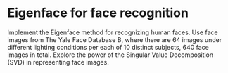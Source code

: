 # Eigenface for face recognition
Implement the Eigenface method for recognizing human faces. Use face images from The Yale Face Database B, where there are 64 images under different lighting conditions per each of 10 distinct subjects, 640 face images in total. Explore the power of the Singular Value Decomposition (SVD) in representing face images.
<!-- <img src="https://github.com/zoelovecoffee/machine_learning/blob/main//decision_tree_monalisa.png" width="800" height="340"> -->
